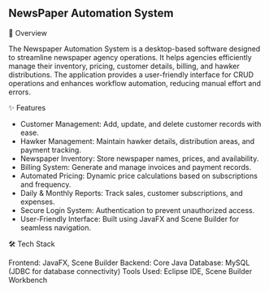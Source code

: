 ## NewsPaper Automation System

📌 Overview

The Newspaper Automation System is a desktop-based software designed to streamline newspaper agency operations. It helps agencies efficiently manage their inventory, pricing, customer details, billing, and hawker distributions. The application provides a user-friendly interface for CRUD operations and enhances workflow automation, reducing manual effort and errors.

✨ Features

* Customer Management: Add, update, and delete customer records with ease.
* Hawker Management: Maintain hawker details, distribution areas, and payment tracking.
* Newspaper Inventory: Store newspaper names, prices, and availability.
* Billing System: Generate and manage invoices and payment records.
* Automated Pricing: Dynamic price calculations based on subscriptions and frequency.
* Daily & Monthly Reports: Track sales, customer subscriptions, and expenses.
* Secure Login System: Authentication to prevent unauthorized access.
* User-Friendly Interface: Built using JavaFX and Scene Builder for seamless navigation.

🛠 Tech Stack

Frontend: JavaFX, Scene Builder
Backend: Core Java
Database: MySQL (JDBC for database connectivity)
Tools Used: Eclipse IDE, Scene Builder Workbench

